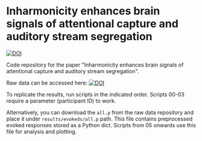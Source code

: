 # Inharmonicity enhances brain signals of attentional capture and auditory stream segregation

[![DOI](https://zenodo.org/badge/DOI/10.5281/zenodo.17090724.svg)](https://doi.org/10.5281/zenodo.17090724)

Code repository for the paper "Inharmonicity enhances brain signals of attentional capture and auditory stream segregation".

Raw data can be accessed here: [![DOI](https://zenodo.org/badge/DOI/10.5281/zenodo.17086849.svg)](https://doi.org/10.5281/zenodo.17086849)

To replicate the results, run scripts in the indicated order. Scripts 00-03 require a parameter (participant ID) to work.

Alternatively, you can download the `all.p` from the raw data repository and place it under `results/evokeds/all.p` path. This file contains preprocessed evoked responses stored as a Python dict. Scripts from 05 onwards use this file for analysis and plotting.